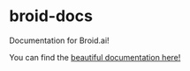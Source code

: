 # broid-docs
Documentation for Broid.ai!

You can find the [beautiful documentation here!](https://developers.broid.ai)
